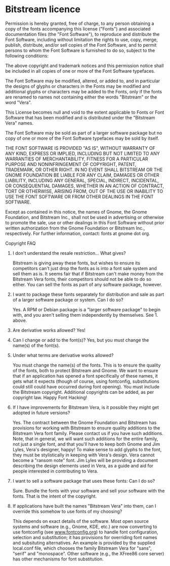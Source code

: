 
# Bitstream licence 

Permission is hereby granted, free of charge, to any person obtaining
a copy of the fonts accompanying this license ("Fonts") and associated
documentation files (the "Font Software"), to reproduce and distribute
the Font Software, including without limitation the rights to use,
copy, merge, publish, distribute, and/or sell copies of the Font
Software, and to permit persons to whom the Font Software is furnished
to do so, subject to the following conditions:

The above copyright and trademark notices and this permission notice
shall be included in all copies of one or more of the Font Software
typefaces.

The Font Software may be modified, altered, or added to, and in
particular the designs of glyphs or characters in the Fonts may be
modified and additional glyphs or characters may be added to the
Fonts, only if the fonts are renamed to names not containing either
the words "Bitstream" or the word "Vera".

This License becomes null and void to the extent applicable to Fonts
or Font Software that has been modified and is distributed under the
"Bitstream Vera" names.

The Font Software may be sold as part of a larger software package but
no copy of one or more of the Font Software typefaces may be sold by
itself.

THE FONT SOFTWARE IS PROVIDED "AS IS", WITHOUT WARRANTY OF ANY KIND,
EXPRESS OR IMPLIED, INCLUDING BUT NOT LIMITED TO ANY WARRANTIES OF
MERCHANTABILITY, FITNESS FOR A PARTICULAR PURPOSE AND NONINFRINGEMENT
OF COPYRIGHT, PATENT, TRADEMARK, OR OTHER RIGHT. IN NO EVENT SHALL
BITSTREAM OR THE GNOME FOUNDATION BE LIABLE FOR ANY CLAIM, DAMAGES OR
OTHER LIABILITY, INCLUDING ANY GENERAL, SPECIAL, INDIRECT, INCIDENTAL,
OR CONSEQUENTIAL DAMAGES, WHETHER IN AN ACTION OF CONTRACT, TORT OR
OTHERWISE, ARISING FROM, OUT OF THE USE OR INABILITY TO USE THE FONT
SOFTWARE OR FROM OTHER DEALINGS IN THE FONT SOFTWARE.

Except as contained in this notice, the names of Gnome, the Gnome
Foundation, and Bitstream Inc., shall not be used in advertising or
otherwise to promote the sale, use or other dealings in this Font
Software without prior written authorization from the Gnome Foundation
or Bitstream Inc., respectively. For further information, contact:
fonts at gnome dot org.

Copyright FAQ

   1. I don't understand the resale restriction... What gives?

      Bitstream is giving away these fonts, but wishes to ensure its
      competitors can't just drop the fonts as is into a font sale system
      and sell them as is. It seems fair that if Bitstream can't make money
      from the Bitstream Vera fonts, their competitors should not be able to
      do so either. You can sell the fonts as part of any software package,
      however.

   2. I want to package these fonts separately for distribution and
      sale as part of a larger software package or system.  Can I do so?

      Yes. A RPM or Debian package is a "larger software package" to begin 
      with, and you aren't selling them independently by themselves. 
      See 1. above.

   3. Are derivative works allowed?
      Yes!

   4. Can I change or add to the font(s)?
      Yes, but you must change the name(s) of the font(s).

   5. Under what terms are derivative works allowed?

      You must change the name(s) of the fonts. This is to ensure the
      quality of the fonts, both to protect Bitstream and Gnome. We want to
      ensure that if an application has opened a font specifically of these
      names, it gets what it expects (though of course, using fontconfig,
      substitutions could still could have occurred during font
      opening). You must include the Bitstream copyright. Additional
      copyrights can be added, as per copyright law. Happy Font Hacking!

   6. If I have improvements for Bitstream Vera, is it possible they might get 
       adopted in future versions?

      Yes. The contract between the Gnome Foundation and Bitstream has
      provisions for working with Bitstream to ensure quality additions to
      the Bitstream Vera font family. Please contact us if you have such
      additions. Note, that in general, we will want such additions for the
      entire family, not just a single font, and that you'll have to keep
      both Gnome and Jim Lyles, Vera's designer, happy! To make sense to add
      glyphs to the font, they must be stylistically in keeping with Vera's
      design. Vera cannot become a "ransom note" font. Jim Lyles will be
      providing a document describing the design elements used in Vera, as a
      guide and aid for people interested in contributing to Vera.

   7. I want to sell a software package that uses these fonts: Can I do so?

      Sure. Bundle the fonts with your software and sell your software
      with the fonts. That is the intent of the copyright.

   8. If applications have built the names "Bitstream Vera" into them, 
      can I override this somehow to use fonts of my choosing?

      This depends on exact details of the software. Most open source
      systems and software (e.g., Gnome, KDE, etc.) are now converting to
      use fontconfig (see www.fontconfig.org) to handle font configuration,
      selection and substitution; it has provisions for overriding font
      names and subsituting alternatives. An example is provided by the
      supplied local.conf file, which chooses the family Bitstream Vera for
      "sans", "serif" and "monospace".  Other software (e.g., the XFree86
      core server) has other mechanisms for font substitution.
